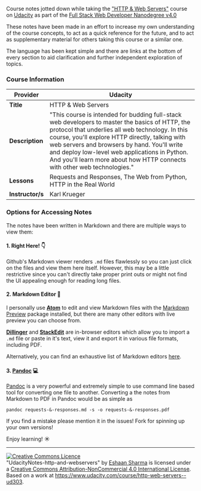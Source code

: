 Course notes jotted down while taking the ["HTTP & Web Servers"](https://www.udacity.com/course/http-web-servers--ud303) course on [Udacity](https://www.udacity.com/) as part of the [Full Stack Web Developer Nanodegree v4.0](https://in.udacity.com/course/full-stack-web-developer-nanodegree--nd004/)

These notes have been made in an effort to increase my own understanding of the course concepts, to act as a quick reference for the future, and to act as supplementary material for others taking this course or a similar one.

The language has been kept simple and there are links at the bottom of every section to aid clarification and further independent exploration of topics.

### Course Information

| Provider | Udacity |
| --- | --- |
| **Title** | HTTP & Web Servers |
| **Description** | "This course is intended for budding full-stack web developers to master the basics of HTTP, the protocol that underlies all web technology. In this course, you'll explore HTTP directly, talking with web servers and browsers by hand. You'll write and deploy low-level web applications in Python. And you'll learn more about how HTTP connects with other web technologies."|
|**Lessons** | Requests and Responses, The Web from Python, HTTP in the Real World |
| **Instructor/s** | Karl Krueger |


### Options for Accessing Notes

The notes have been written in Markdown and there are multiple ways to view them:

#### 1. Right Here! :point_down:
Github's Markdown viewer renders `.md` files flawlessly so you can just click on the files and view them here itself. However, this may be a little restrictive since you can't directly take proper print outs or might not find the UI appealing enough for reading long files.

#### 2. Markdown Editor :book:

I personally use **[Atom](https://atom.io/)** to edit and view Markdown files with the [Markdown Preview](https://atom.io/packages/markdown-preview) package installed, but there are many other editors with live preview you can choose from.

**[Dillinger](http://dillinger.io/)** and **[StackEdit](https://stackedit.io/)** are in-browser editors which allow you to import a `.md` file or paste in it's text, view it and export it in various file formats, including PDF.

Alternatively, you can find an exhaustive list of Markdown editors [here](http://mashable.com/2013/06/24/markdown-tools/#h_KoCE75yZqh).

#### 3. [Pandoc](http://pandoc.org/) :computer:

[Pandoc](http://pandoc.org/) is a very powerful and extremely simple to use command line based tool for converting one file to another. Converting a the notes from Markdown to PDF in Pandoc would be as simple as
```
pandoc requests-&-responses.md -s -o requests-&-responses.pdf
```

If you find a mistake please mention it in the issues! Fork for spinning up your own versions!  

Enjoy learning! :sunny:

---
<a rel="license" href="http://creativecommons.org/licenses/by-nc/4.0/"><img alt="Creative Commons Licence" style="border-width:0" src="https://i.creativecommons.org/l/by-nc/4.0/88x31.png" /></a><br /><span xmlns:dct="http://purl.org/dc/terms/" href="http://purl.org/dc/dcmitype/Text" property="dct:title" rel="dct:type">"UdacityNotes-http-and-webservers"</span> by <a xmlns:cc="http://creativecommons.org/ns#" href="https://github.com/sharmaeshaan/udacity-http-webservers-notes" property="cc:attributionName" rel="cc:attributionURL">Eshaan Sharma</a> is licensed under a <a rel="license" href="http://creativecommons.org/licenses/by-nc/4.0/">Creative Commons Attribution-NonCommercial 4.0 International License</a>.<br />Based on a work at <a xmlns:dct="http://purl.org/dc/terms/" href="https://www.udacity.com/course/http-web-servers--ud303" rel="dct:source">https://www.udacity.com/course/http-web-servers--ud303</a>.
